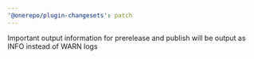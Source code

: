 ```yaml
---
'@onerepo/plugin-changesets': patch
---
```


Important output information for prerelease and publish will be output as INFO instead of WARN logs
